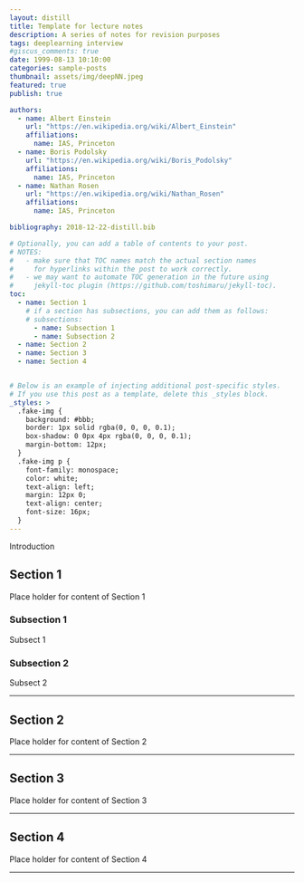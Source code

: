 ```yaml
---
layout: distill
title: Template for lecture notes
description: A series of notes for revision purposes 
tags: deeplearning interview 
#giscus_comments: true
date: 1999-08-13 10:10:00
categories: sample-posts
thumbnail: assets/img/deepNN.jpeg
featured: true
publish: true

authors:
  - name: Albert Einstein
    url: "https://en.wikipedia.org/wiki/Albert_Einstein"
    affiliations:
      name: IAS, Princeton
  - name: Boris Podolsky
    url: "https://en.wikipedia.org/wiki/Boris_Podolsky"
    affiliations:
      name: IAS, Princeton
  - name: Nathan Rosen
    url: "https://en.wikipedia.org/wiki/Nathan_Rosen"
    affiliations:
      name: IAS, Princeton

bibliography: 2018-12-22-distill.bib

# Optionally, you can add a table of contents to your post.
# NOTES:
#   - make sure that TOC names match the actual section names
#     for hyperlinks within the post to work correctly.
#   - we may want to automate TOC generation in the future using
#     jekyll-toc plugin (https://github.com/toshimaru/jekyll-toc).
toc:
  - name: Section 1
    # if a section has subsections, you can add them as follows:
    # subsections:
      - name: Subsection 1
      - name: Subsection 2
  - name: Section 2
  - name: Section 3
  - name: Section 4


# Below is an example of injecting additional post-specific styles.
# If you use this post as a template, delete this _styles block.
_styles: >
  .fake-img {
    background: #bbb;
    border: 1px solid rgba(0, 0, 0, 0.1);
    box-shadow: 0 0px 4px rgba(0, 0, 0, 0.1);
    margin-bottom: 12px;
  }
  .fake-img p {
    font-family: monospace;
    color: white;
    text-align: left;
    margin: 12px 0;
    text-align: center;
    font-size: 16px;
  }
---
```


Introduction 


## Section 1

Place holder for content of Section 1

### Subsection 1

Subsect 1

### Subsection 2

Subsect 2

---

## Section 2

Place holder for content of Section 2

---

## Section 3

Place holder for content of Section 3

---

## Section 4

Place holder for content of Section 4

---